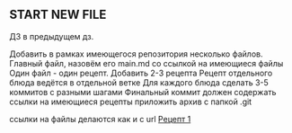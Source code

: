 ## START NEW FILE

ДЗ
в предыдущем дз.

Добавить в рамках имеющегося репозитория несколько файлов.
Главный файл, назовём его main.md со ссылкой на имеющиеся файлы
Один файл - один рецепт. Добавить 2-3 рецепта
Рецепт отдельного блюда ведётся в отдельной ветке
Для каждого блюда сделать 3-5 коммитов с разными шагами
Финальный коммит должен содержать ссылки на имеющиеся рецепты
приложить архив с папкой .git

ссылки на файлы делаются как и с url
[Рецепт 1](file1.txt)